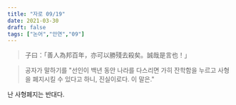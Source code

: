 ```yaml
---
title: "자로 09/19"
date: 2021-03-30
draft: false
tags: ["논어","안연","09"]
---
```


> 子曰：「善人為邦百年，亦可以勝殘去殺矣。誠哉是言也！」 

> 공자가 말하기를 "선인이 백년 동안 나라를 다스리면 가히 잔학함을 누르고 사형을 폐지시킬 수 있다고 하니, 진실이로다. 이 말은."

난 사형폐지는 반대다.
